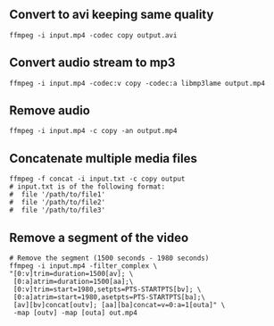 ## Convert to avi keeping same quality
    ffmpeg -i input.mp4 -codec copy output.avi

## Convert audio stream to mp3
    ffmpeg -i input.mp4 -codec:v copy -codec:a libmp3lame output.mp4

## Remove audio
    ffmpeg -i input.mp4 -c copy -an output.mp4

## Concatenate multiple media files
    ffmpeg -f concat -i input.txt -c copy output
    # input.txt is of the following format:
    #  file '/path/to/file1'
    #  file '/path/to/file2'
    #  file '/path/to/file3'

## Remove a segment of the video
    # Remove the segment (1500 seconds - 1980 seconds)
    ffmpeg -i input.mp4 -filter_complex \
    "[0:v]trim=duration=1500[av]; \
     [0:a]atrim=duration=1500[aa];\
     [0:v]trim=start=1980,setpts=PTS-STARTPTS[bv]; \
     [0:a]atrim=start=1980,asetpts=PTS-STARTPTS[ba];\
     [av][bv]concat[outv]; [aa][ba]concat=v=0:a=1[outa]" \
     -map [outv] -map [outa] out.mp4

